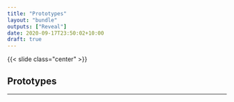 ```yaml
---
title: "Prototypes"
layout: "bundle"
outputs: ["Reveal"]
date: 2020-09-17T23:50:02+10:00
draft: true
---
```


{{< slide class="center" >}}

## Prototypes

---

